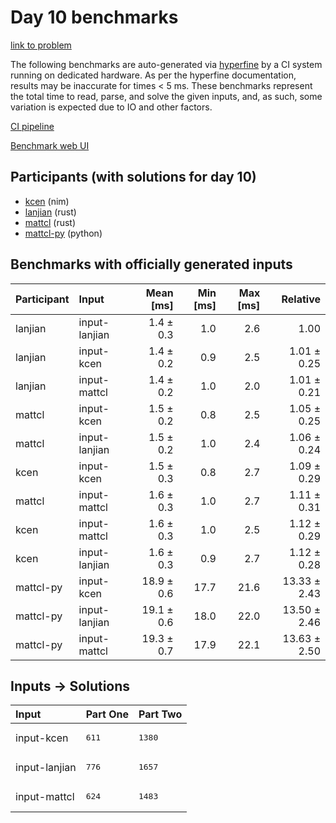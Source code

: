 # Day 10 benchmarks

[link to problem](https://adventofcode.com/2024/day/10)

The following benchmarks are auto-generated via
[hyperfine](https://github.com/sharkdp/hyperfine) by a CI system running on
dedicated hardware. As per the hyperfine documentation, results may be
inaccurate for times < 5 ms. These benchmarks represent the total time to read,
parse, and solve the given inputs, and, as such, some variation is expected due
to IO and other factors.

[CI pipeline](http://ci.papercode.net:8080/teams/main/pipelines/aoc2024)

[Benchmark web UI](https://aoc.ancalagon.black)


## Participants (with solutions for day 10)

- [kcen](https://github.com/kcen/aoc2024) (nim)
- [lanjian](https://github.com/lanjian/aoc-2024) (rust)
- [mattcl](https://github.com/mattcl/aoc2024) (rust)
- [mattcl-py](https://github.com/mattcl/aoc2024-py) (python)


## Benchmarks with officially generated inputs

| Participant | Input | Mean [ms] | Min [ms] | Max [ms] | Relative |
|:---|:---|---:|---:|---:|---:|
| lanjian | input-lanjian | 1.4 ± 0.3 | 1.0 | 2.6 | 1.00 |
| lanjian | input-kcen | 1.4 ± 0.2 | 0.9 | 2.5 | 1.01 ± 0.25 |
| lanjian | input-mattcl | 1.4 ± 0.2 | 1.0 | 2.0 | 1.01 ± 0.21 |
| mattcl | input-kcen | 1.5 ± 0.2 | 0.8 | 2.5 | 1.05 ± 0.25 |
| mattcl | input-lanjian | 1.5 ± 0.2 | 1.0 | 2.4 | 1.06 ± 0.24 |
| kcen | input-kcen | 1.5 ± 0.3 | 0.8 | 2.7 | 1.09 ± 0.29 |
| mattcl | input-mattcl | 1.6 ± 0.3 | 1.0 | 2.7 | 1.11 ± 0.31 |
| kcen | input-mattcl | 1.6 ± 0.3 | 1.0 | 2.5 | 1.12 ± 0.29 |
| kcen | input-lanjian | 1.6 ± 0.3 | 0.9 | 2.7 | 1.12 ± 0.28 |
| mattcl-py | input-kcen | 18.9 ± 0.6 | 17.7 | 21.6 | 13.33 ± 2.43 |
| mattcl-py | input-lanjian | 19.1 ± 0.6 | 18.0 | 22.0 | 13.50 ± 2.46 |
| mattcl-py | input-mattcl | 19.3 ± 0.7 | 17.9 | 22.1 | 13.63 ± 2.50 |


## Inputs -> Solutions

| Input | Part One | Part Two |
|:---|:---|:---|
|input-kcen|<pre>611</pre>|<pre>1380</pre>|
|input-lanjian|<pre>776</pre>|<pre>1657</pre>|
|input-mattcl|<pre>624</pre>|<pre>1483</pre>|